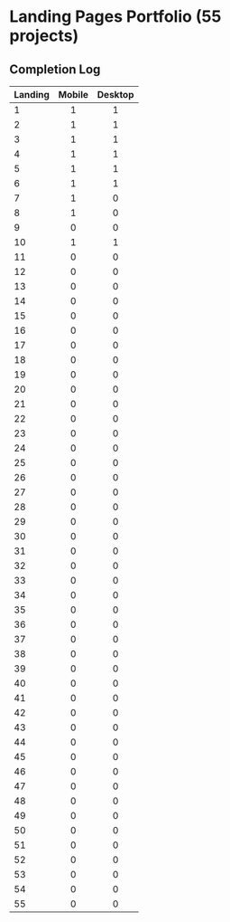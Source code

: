 # Landing Pages Portfolio (55 projects)

## Completion Log

| Landing | Mobile | Desktop|
| :-------|:------:|:------:|
| 1       |   1    |    1   |
| 2       |   1    |    1   |
| 3       |   1    |    1   |
| 4       |   1    |    1   |
| 5       |   1    |    1   |
| 6       |   1    |    1   |
| 7       |   1    |    0   |
| 8       |   1    |    0   |
| 9       |   0    |    0   |
| 10      |   1    |    1   |
| 11      |   0    |    0   |
| 12      |   0    |    0   |
| 13      |   0    |    0   |
| 14      |   0    |    0   |
| 15      |   0    |    0   |
| 16      |   0    |    0   |
| 17      |   0    |    0   |
| 18      |   0    |    0   |
| 19      |   0    |    0   |
| 20      |   0    |    0   |
| 21      |   0    |    0   |
| 22      |   0    |    0   |
| 23      |   0    |    0   |
| 24      |   0    |    0   |
| 25      |   0    |    0   |
| 26      |   0    |    0   |
| 27      |   0    |    0   |
| 28      |   0    |    0   |
| 29      |   0    |    0   |
| 30      |   0    |    0   |
| 31      |   0    |    0   |
| 32      |   0    |    0   |
| 33      |   0    |    0   |
| 34      |   0    |    0   |
| 35      |   0    |    0   |
| 36      |   0    |    0   |
| 37      |   0    |    0   |
| 38      |   0    |    0   |
| 39      |   0    |    0   |
| 40      |   0    |    0   |
| 41      |   0    |    0   |
| 42      |   0    |    0   |
| 43      |   0    |    0   |
| 44      |   0    |    0   |
| 45      |   0    |    0   |
| 46      |   0    |    0   |
| 47      |   0    |    0   |
| 48      |   0    |    0   |
| 49      |   0    |    0   |
| 50      |   0    |    0   |
| 51      |   0    |    0   |
| 52      |   0    |    0   |
| 53      |   0    |    0   |
| 54      |   0    |    0   |
| 55      |   0    |    0   |
